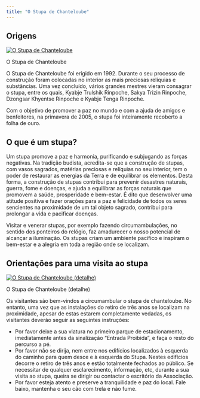 ```yaml
---
title: "O Stupa de Chanteloube"
---
```


##  Origens 

[ ![O Stupa de Chanteloube](/images/img_stoupa_chanteloube_1-150x150.jpg) ](http://www.songtsen.org/chanteloube/wp-content/uploads/sites/5/2013/12/img_stoupa_chanteloube_1.jpg)

O Stupa de Chanteloube 

O Stupa de Chanteloube foi erigido em 1992. Durante o seu processo de construção foram colocadas no interior as mais preciosas relíquias e substâncias. Uma vez concluído, vários grandes mestres vieram consagrar o stupa, entre os quais, Kyabje Trulshik Rinpoche, Sakya Trizin Rinpoche, Dzongsar Khyentse Rinpoche e Kyabje Tenga Rinpoche. 

Com o objetivo de promover a paz no mundo e com a ajuda de amigos e benfeitores, na primavera de 2005, o stupa foi inteiramente recoberto a folha de ouro. 

##  O que é um stupa? 

Um stupa promove a paz e harmonia, purificando e subjugando as forças negativas. Na tradição budista, acredita-se que a construção de stupas, com vasos sagrados, matérias preciosas e relíquias no seu interior, tem o poder de restaurar as energias da Terra e de equilibrar os elementos. Desta forma, a construção de stupas contribui para prevenir desastres naturais, guerra, fome e doenças, e ajuda a equilibrar as forças naturais que promovem a saúde, prosperidade e bem-estar. É dito que desenvolver uma atitude positiva e fazer orações para a paz e felicidade de todos os seres sencientes na proximidade de um tal objeto sagrado, contribui para prolongar a vida e pacificar doenças. 

Visitar e venerar stupas, por exemplo fazendo circumambulações, no sentido dos ponteiros do relógio, faz amadurecer o nosso potencial de alcançar a iluminação. Os stupas criam um ambiente pacífico e inspiram o bem-estar e a alegria em toda a região onde se localizam. 

##  Orientações para uma visita ao stupa 

[ ![O Stupa de Chanteloube \(detalhe\)](/images/img_stoupa_chanteloube_2-150x150.jpg) ](http://www.songtsen.org/chanteloube/wp-content/uploads/sites/5/2013/12/img_stoupa_chanteloube_2.jpg)

O Stupa de Chanteloube (detalhe) 

Os visitantes são bem-vindos a circumambular o stupa de chanteloube. No entanto, uma vez que as instalações do retiro de três anos se localizam na proximidade, apesar de estas estarem completamente vedadas, os visitantes deverão seguir as seguintes instruções: 

  * Por favor deixe a sua viatura no primeiro parque de estacionamento, imediatamente antes da sinalização “Entrada Proibida”, e faça o resto do percurso a pé. 
  * Por favor não se dirija, nem entre nos edifícios localizados à esquerda do caminho para quem desce e à esquerda do Stupa. Nestes edifícios decorre o retiro de três anos e estão totalmente fechados ao público. Se necessitar de qualquer esclarecimento, informação, etc, durante a sua visita ao stupa, queira se dirigir ou contactar o escritório da Associação. 
  * Por favor esteja atento e preserve a tranquilidade e paz do local. Fale baixo, mantenha o seu cão com trela e não fume. 


